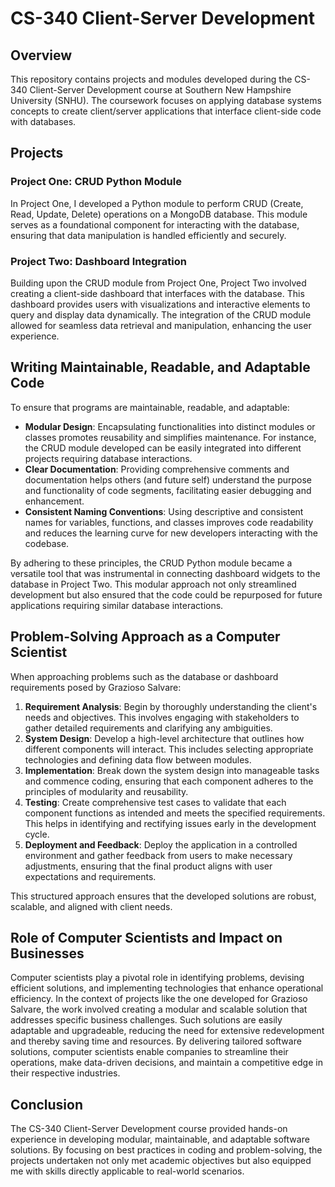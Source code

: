 # CS-340 Client-Server Development

## Overview

This repository contains projects and modules developed during the CS-340 Client-Server Development course at Southern New Hampshire University (SNHU). The coursework focuses on applying database systems concepts to create client/server applications that interface client-side code with databases.

## Projects

### Project One: CRUD Python Module

In Project One, I developed a Python module to perform CRUD (Create, Read, Update, Delete) operations on a MongoDB database. This module serves as a foundational component for interacting with the database, ensuring that data manipulation is handled efficiently and securely.

### Project Two: Dashboard Integration

Building upon the CRUD module from Project One, Project Two involved creating a client-side dashboard that interfaces with the database. This dashboard provides users with visualizations and interactive elements to query and display data dynamically. The integration of the CRUD module allowed for seamless data retrieval and manipulation, enhancing the user experience.

## Writing Maintainable, Readable, and Adaptable Code

To ensure that programs are maintainable, readable, and adaptable:

- **Modular Design**: Encapsulating functionalities into distinct modules or classes promotes reusability and simplifies maintenance. For instance, the CRUD module developed can be easily integrated into different projects requiring database interactions.
- **Clear Documentation**: Providing comprehensive comments and documentation helps others (and future self) understand the purpose and functionality of code segments, facilitating easier debugging and enhancement.
- **Consistent Naming Conventions**: Using descriptive and consistent names for variables, functions, and classes improves code readability and reduces the learning curve for new developers interacting with the codebase.

By adhering to these principles, the CRUD Python module became a versatile tool that was instrumental in connecting dashboard widgets to the database in Project Two. This modular approach not only streamlined development but also ensured that the code could be repurposed for future applications requiring similar database interactions.

## Problem-Solving Approach as a Computer Scientist

When approaching problems such as the database or dashboard requirements posed by Grazioso Salvare:

1. **Requirement Analysis**: Begin by thoroughly understanding the client's needs and objectives. This involves engaging with stakeholders to gather detailed requirements and clarifying any ambiguities.
2. **System Design**: Develop a high-level architecture that outlines how different components will interact. This includes selecting appropriate technologies and defining data flow between modules.
3. **Implementation**: Break down the system design into manageable tasks and commence coding, ensuring that each component adheres to the principles of modularity and reusability.
4. **Testing**: Create comprehensive test cases to validate that each component functions as intended and meets the specified requirements. This helps in identifying and rectifying issues early in the development cycle.
5. **Deployment and Feedback**: Deploy the application in a controlled environment and gather feedback from users to make necessary adjustments, ensuring that the final product aligns with user expectations and requirements.

This structured approach ensures that the developed solutions are robust, scalable, and aligned with client needs.

## Role of Computer Scientists and Impact on Businesses

Computer scientists play a pivotal role in identifying problems, devising efficient solutions, and implementing technologies that enhance operational efficiency. In the context of projects like the one developed for Grazioso Salvare, the work involved creating a modular and scalable solution that addresses specific business challenges. Such solutions are easily adaptable and upgradeable, reducing the need for extensive redevelopment and thereby saving time and resources. By delivering tailored software solutions, computer scientists enable companies to streamline their operations, make data-driven decisions, and maintain a competitive edge in their respective industries.

## Conclusion

The CS-340 Client-Server Development course provided hands-on experience in developing modular, maintainable, and adaptable software solutions. By focusing on best practices in coding and problem-solving, the projects undertaken not only met academic objectives but also equipped me with skills directly applicable to real-world scenarios.
